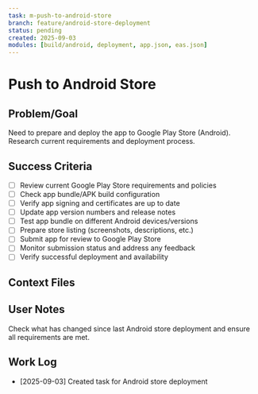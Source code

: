```yaml
---
task: m-push-to-android-store
branch: feature/android-store-deployment
status: pending
created: 2025-09-03
modules: [build/android, deployment, app.json, eas.json]
---
```


# Push to Android Store

## Problem/Goal
Need to prepare and deploy the app to Google Play Store (Android). Research current requirements and deployment process.

## Success Criteria
- [ ] Review current Google Play Store requirements and policies
- [ ] Check app bundle/APK build configuration
- [ ] Verify app signing and certificates are up to date
- [ ] Update app version numbers and release notes
- [ ] Test app bundle on different Android devices/versions
- [ ] Prepare store listing (screenshots, descriptions, etc.)
- [ ] Submit app for review to Google Play Store
- [ ] Monitor submission status and address any feedback
- [ ] Verify successful deployment and availability

## Context Files
<!-- Added by context-gathering agent or manually -->

## User Notes
Check what has changed since last Android store deployment and ensure all requirements are met.

## Work Log
<!-- Updated as work progresses -->
- [2025-09-03] Created task for Android store deployment